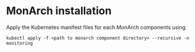 # MonArch installation
Apply the Kubernetes manifest files for each MonArch components using 
```
kubectl apply -f <path to monarch component directory> --recursive -n monitoring
```
